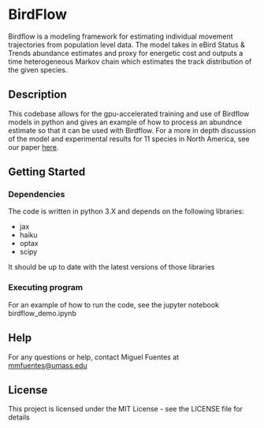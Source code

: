 # BirdFlow

Birdflow is a modeling framework for estimating individual movement trajectories from population level data. The model takes in eBird Status & Trends abundance estimates and proxy for energetic cost and outputs a time heterogeneous Markov chain which estimates the track distribution of the given species.

## Description

This codebase allows for the gpu-accelerated training and use of Birdflow models in python and gives an example of how to process an abundnce estimate so that it can be used with Birdflow. For a more in depth discussion of the model and experimental results for 11 species in North America, see our paper [here](https://besjournals.onlinelibrary.wiley.com/doi/full/10.1111/2041-210X.14052).

## Getting Started

### Dependencies

The code is written in python 3.X and depends on the following libraries:
* jax
* haiku
* optax
* scipy

It should be up to date with the latest versions of those libraries

### Executing program

For an example of how to run the code, see the jupyter notebook birdflow_demo.ipynb 

## Help

For any questions or help, contact Miguel Fuentes at mmfuentes@umass.edu

## License

This project is licensed under the MIT License - see the LICENSE file for details
